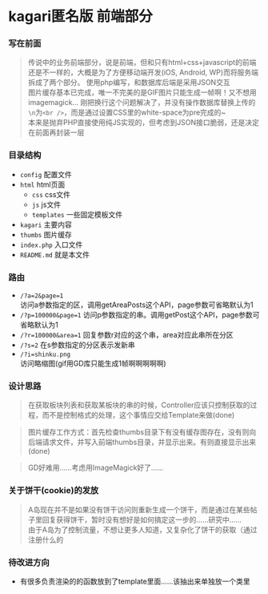 # kagari匿名版 前端部分

### 写在前面

> 传说中的业务前端部分，说是前端，但和只有html+css+javascript的前端还是不一样的，大概是为了方便移动端开发(iOS, Android, WP)而将服务端拆成了两个部分。
> 使用php编写，和数据库后端是采用JSON交互    
> 图片缓存基本已完成，唯一不完美的是GIF图片只能生成一帧啊！又不想用imagemagick... 
> 刚把换行这个问题解决了，并没有操作数据库替换上传的`\n`为`<br />`，而是通过设置CSS里的white-space为pre完成的~   
> 本来是抛弃PHP直接使用纯JS实现的，但考虑到JSON接口脆弱，还是决定在前面再封装一层    

### 目录结构

* `config` 配置文件 
* `html` html页面
	* `css` css文件
	* `js` js文件
	* `templates` 一些固定模板文件
* `kagari` 主要内容
* `thumbs` 图片缓存
* `index.php` 入口文件
* `README.md` 就是本文件

### 路由    

* `/?a=2&page=1`    
访问a参数指定的区，调用getAreaPosts这个API，page参数可省略默认为1
* `/?p=100000&page=1`
访问p参数指定的串。调用getPost这个API，page参数可省略默认为1
* `/?r=100000&area=1`
回复参数r对应的这个串，area对应此串所在分区     
* `/?s=2`
在s参数指定的分区表示发新串    
* `/?i=shinku.png`    
访问略缩图(gif用GD库只能生成1帧啊啊啊啊啊)    

### 设计思路

>在获取板块列表和获取某板块的串的时候，Controller应该只控制获取的过程，而不是控制格式的处理，这个事情应交给Template来做(done)

>图片缓存工作方式：首先检查thumbs目录下有没有缓存图存在，没有则向后端请求文件，并写入前端thumbs目录，并显示出来。有则直接显示出来(done)

>GD好难用……考虑用ImageMagick好了……

### 关于饼干(cookie)的发放

>A岛现在并不是如果没有饼干访问则重新生成一个饼干，而是通过在某些帖子里回复获得饼干，暂时没有想好是如何搞定这一步的……研究中……     
>由于A岛为了控制流量，不想让更多人知道，又复杂化了饼干的获取（通过注册什么的

### 待改进方向

* 有很多负责渲染的的函数放到了template里面……该抽出来单独放一个类里    